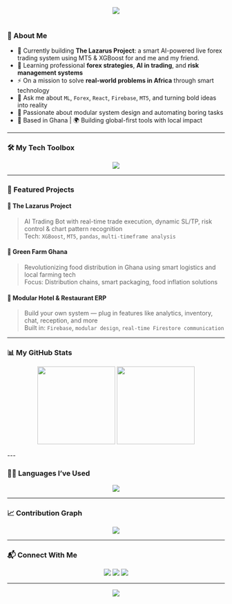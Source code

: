 <!-- Hero Banner -->
<div align="center">
  <img src="https://readme-typing-svg.herokuapp.com?font=Fira+Code&size=30&pause=1000&center=true&multiline=true&weight=500&width=900&lines=Hi+there+👋,+I'm+Gyamposu+Dodzi.;Software+Engineer+%7C+Trader+%7C+Dev+For+Ease.;I+build+intelligent+systems+and+automation+tools.">
</div>

<br />

<!-- Short Bio -->
### 🧠 About Me

- 🔭 Currently building **The Lazarus Project**: a smart AI-powered live forex trading system using MT5 & XGBoost for and me and my friend.  
- 🌱 Learning professional **forex strategies**, **AI in trading**, and **risk management systems**  
- ⚡ On a mission to solve **real-world problems in Africa** through smart technology  
- 💬 Ask me about `ML`, `Forex`, `React`, `Firebase`, `MT5`, and turning bold ideas into reality  
- 🧩 Passionate about modular system design and automating boring tasks  
- 📍 Based in Ghana | 🌍 Building global-first tools with local impact

---

<!-- Tech Stack -->
### 🛠️ My Tech Toolbox
<p align="center">
  <img src="https://skillicons.dev/icons?i=python,react,js,firebase,html,css,flutter,git,github,linux,postgresql,mongodb,postman,c&perline=8" />
</p>

---

<!-- Projects -->
### 🚀 Featured Projects

#### 🧠 **The Lazarus Project**
> AI Trading Bot with real-time trade execution, dynamic SL/TP, risk control & chart pattern recognition  
Tech: `XGBoost`, `MT5`, `pandas`, `multi-timeframe analysis`

#### 🌱 **Green Farm Ghana**
> Revolutionizing food distribution in Ghana using smart logistics and local farming tech  
Focus: Distribution chains, smart packaging, food inflation solutions

#### 🏨 **Modular Hotel & Restaurant ERP**
> Build your own system — plug in features like analytics, inventory, chat, reception, and more  
Built in: `Firebase`, `modular design`, `real-time Firestore communication`

---

<!-- GitHub Stats -->
### 📊 My GitHub Stats

<p align="center">
  <img src="https://github-readme-stats.vercel.app/api?username=gyamposudodzi&theme=blue-green&show_icons=true&hide_border=false" height="180" />
  <img src="https://github-readme-streak-stats.herokuapp.com/?user=gyamposudodzi&theme=blue-green&hide_border=false" height="180"/>
</p>
---


### 🧑‍💻 Languages I’ve Used

<p align="center">
  <img src="https://github-readme-stats.vercel.app/api/top-langs/?username=gyamposudodzi&layout=compact&theme=radical" />
</p>

---

<!-- Activity Graph -->
### 📈 Contribution Graph

<p align="center">
  <img src="https://github-readme-activity-graph.vercel.app/graph?username=gyamposudodzi&theme=react-dark&area=true&hide_border=true" />
</p>


---

<!-- Contact -->
### 📬 Connect With Me

<p align="center">
  <a href="mailto:gyamposudodzi@example.com"><img src="https://img.shields.io/badge/Email-%23D14836.svg?style=for-the-badge&logo=gmail&logoColor=white" /></a>
  <a href="https://linkedin.com/in/gyamposudodzi"><img src="https://img.shields.io/badge/LinkedIn-%230077B5.svg?style=for-the-badge&logo=linkedin&logoColor=white" /></a>
  <a href="https://nerdywithme.com"><img src="https://img.shields.io/badge/Portfolio-%2312100E.svg?style=for-the-badge&logo=vercel&logoColor=white" /></a>
</p>

---

<!-- Quote -->
<p align="center">
  <img src="https://quotes-github-readme.vercel.app/api?type=horizontal&theme=radical" />
</p>




<!---
gyamposudodzi/gyamposudodzi is a ✨ special ✨ repository because its `README.md` (this file) appears on your GitHub profile.
You can click the Preview link to take a look at your changes.
--->
